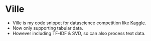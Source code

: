 # Ville
* Ville is my code snippet for datascience competition like [Kaggle](https://www.kaggle.com/).
* Now only supporting tabular data. 
* However including TF-IDF & SVD, so can also process text data.
